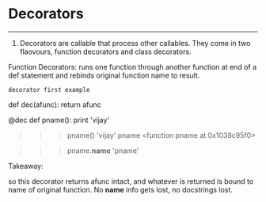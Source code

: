 # Decorators
________________

1. Decorators are callable that process other callables. They come in two flaovours, function decorators and class decorators.

Function Decorators:
runs one function through another function at end of a def statement and rebinds original function name to result.

`decorator first example`

def dec(afunc):
	return afunc

@dec
def pname():
	print 'vijay'

>>> pname()
'vijay'
>>> pname
<function pname at 0x1038c95f0>

>>> pname.__name__
'pname'

Takeaway:

so this decorator returns afunc intact, and whatever is returned is bound to name of original function.
No __name__ info gets lost, no docstrings lost.

